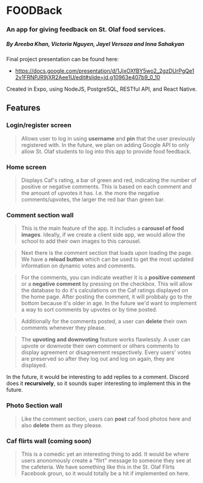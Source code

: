 # FOODBack

### An app for giving feedback on St. Olaf food services.
##### By Areeba Khan, Victoria Nguyen, Jayel Versoza and Inna Sahakyan

Final project presentation can be found here:
- https://docs.google.com/presentation/d/1JjxOXfBY5wo2_2gzDUrPgQe12v1FRNPJR9jXR2Aee1U/edit#slide=id.g10963e407b9_0_10

Created in Expo, using NodeJS, PostgreSQL, RESTful API, and React Native.

## Features 

### Login/register screen

> Allows user to log in using **username** and **pin** that the user previously registered with. In the future, we plan on adding Google API to only allow St. Olaf students to log into this app to provide food feedback. 

### Home screen 

> Displays Caf's rating, a bar of green and red, indicating the number of positive or negative comments. This is based on each comment and the amount of upvotes it has. I.e. the more the negative comments/upvotes, the larger the red bar than green bar.  

### Comment section wall

> This is the main feature of the app. It includes a **carousel of food images**. Ideally, if we create a client side app, we would allow the school to add their own images to this carousel.

> Next there is the comment section that loads upon loading the page. We have a **reload button** which can be used to get the most updated information on dynamic votes and comments.

> For the comments, you can indicate weather it is a **positive comment** or a **negative comment** by pressing on the checkbox. This will allow the database to do it's calculations on the Caf ratings displayed on the home page. After posting the comment, it will probbaly go to the bottom because it's older in age. In the future we'd want to implement a way to sort comments by upvotes or by time posted. 

> Additionally for the comments posted, a user can **delete** their own comments whenever they please. 

> The **upvoting and downvoting** feature works flawlessly. A user can upvote or downvote their own comment or others comments to display agreement or disagreement respectively. Every users' votes are preserved so after they log out and log on again, they are displayed. 


In the future, it would be interesting to add replies to a comment. Discord does it **recursively**, so it sounds super interesting to implement this in the future. 

### Photo Section wall

> Like the comment section, users can **post** caf food photos here and also **delete** them as they please. 

### Caf flirts wall (coming soon)

> This is a comedic yet an interesting thing to add. It would be where users anonomously create a "flirt" message to someone they see at the cafeteria. We have something like this in the St. Olaf Flirts Facebook groun, so it would totally be a hit if implemented on here. 

